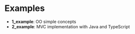 # Examples

- **1_example**: OO simple concepts
- **2_example**: MVC implementation with Java and TypeScript